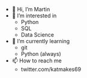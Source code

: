 - 👋 Hi, I’m Martin
- 👀 I’m interested in
  - Python
  - SQL
  - Data Science
- 🌱 I’m currently learning
  - git
  - Python (always)
- 📫 How to reach me
  - twitter.com/katmakes69

<!---
mclifford82/mclifford82 is a ✨ special ✨ repository because its `README.md` (this file) appears on your GitHub profile.
You can click the Preview link to take a look at your changes.
--->
